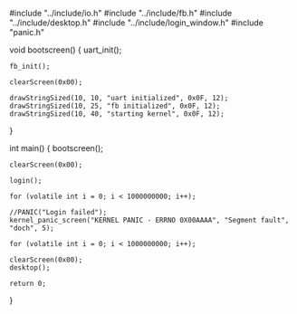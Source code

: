 #include "../include/io.h"
#include "../include/fb.h"
#include "../include/desktop.h"
#include "../include/login_window.h"
#include "panic.h"

void bootscreen() {
    uart_init();

    fb_init();

    clearScreen(0x00);

    drawStringSized(10, 10, "uart initialized", 0x0F, 12);
    drawStringSized(10, 25, "fb initialized", 0x0F, 12);
    drawStringSized(10, 40, "starting kernel", 0x0F, 12);
}

int main() {
    bootscreen();

    clearScreen(0x00);

    login();

    for (volatile int i = 0; i < 1000000000; i++);

    //PANIC("Login failed");
    kernel_panic_screen("KERNEL PANIC - ERRNO 0X00AAAA", "Segment fault", "doch", 5);

    for (volatile int i = 0; i < 1000000000; i++);

    clearScreen(0x00);
    desktop();

    return 0;
}
